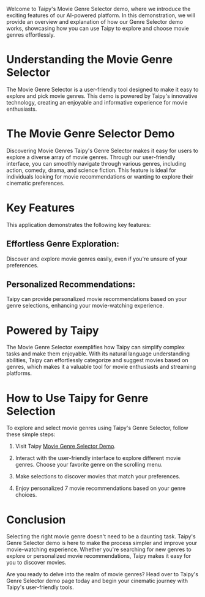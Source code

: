 Welcome to Taipy's Movie Genre Selector demo, where we introduce the exciting features 
of our AI-powered platform. In this demonstration, we will provide an overview 
and explanation of how our Genre Selector demo works, showcasing how you can use Taipy to explore 
and choose movie genres effortlessly.

# Understanding the Movie Genre Selector
The Movie Genre Selector is a user-friendly tool designed to make it easy to explore and pick movie genres. 
This demo is powered by Taipy's innovative technology, creating an enjoyable and informative experience 
for movie enthusiasts.

# The Movie Genre Selector Demo
Discovering Movie Genres
Taipy's Genre Selector makes it easy for users to explore a diverse array of movie genres. 
Through our user-friendly interface, you can smoothly navigate through various genres, 
including action, comedy, drama, and science fiction. This feature is ideal for individuals looking 
for movie recommendations or wanting to explore their cinematic preferences.

# Key Features
This application demonstrates the following key features:

## Effortless Genre Exploration: 
Discover and explore movie genres easily, even if you're unsure of your preferences.

## Personalized Recommendations: 
Taipy can provide personalized movie recommendations based on your genre selections, enhancing 
your movie-watching experience.

# Powered by Taipy
The Movie Genre Selector exemplifies how Taipy can simplify complex tasks 
and make them enjoyable. With its natural language understanding abilities, Taipy can 
effortlessly categorize and suggest movies based on genres, which makes it a valuable tool 
for movie enthusiasts and streaming platforms.

# How to Use Taipy for Genre Selection
To explore and select movie genres using Taipy's Genre Selector, follow these simple steps:

1. Visit Taipy [Movie Genre Selector Demo](https://demo-movie-genre.taipy.cloud/).

2. Interact with the user-friendly interface to explore different movie genres. Choose your 
   favorite genre on the scrolling menu. 

3. Make selections to discover movies that match your preferences.

4. Enjoy personalized 7 movie recommendations based on your genre choices.

# Conclusion
Selecting the right movie genre doesn't need to be a daunting task. Taipy's Genre Selector demo 
is here to make the process simpler and improve your movie-watching experience. 
Whether you're searching for new genres to explore or personalized movie recommendations, 
Taipy makes it easy for you to discover movies.

Are you ready to delve into the realm of movie genres? Head over to Taipy's Genre Selector demo page 
today and begin your cinematic journey with Taipy's user-friendly tools.
